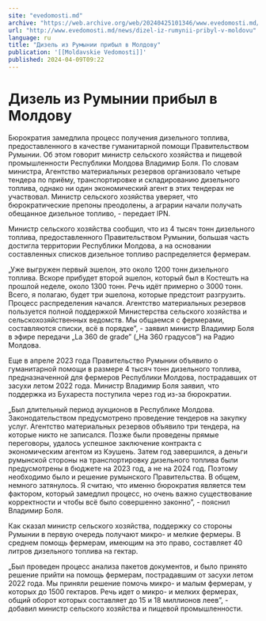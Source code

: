 ```yaml
---
site: "evedomosti.md"
archive: "https://web.archive.org/web/20240425101346/www.evedomosti.md/news/dizel-iz-rumynii-pribyl-v-moldovu"
url: "http://www.evedomosti.md/news/dizel-iz-rumynii-pribyl-v-moldovu"
language: ru
title: "Дизель из Румынии прибыл в Молдову"
publication: '[[Moldavskie Vedomosti]]'
published: 2024-04-09T09:22
---
```


# Дизель из Румынии прибыл в Молдову

Бюрократия замедлила процесс получения дизельного топлива, предоставленного в качестве гуманитарной помощи Правительством Румынии. Об этом говорит министр сельского хозяйства и пищевой промышленности Республики Молдова Владимир Боля. По словам министра, Агентство материальных резервов организовало четыре тендера по приёму, транспортировке и складированию дизельного топлива, однако ни один экономический агент в этих тендерах не участвовал. Министр сельского хозяйства уверяет, что бюрократические препоны преодолены, а аграрии начали получать обещанное дизельное топливо, - передает IPN.

Министр сельского хозяйства сообщил, что из 4 тысяч тонн дизельного топлива, предоставленного Правительством Румынии, большая часть достигла территории Республики Молдова, а на основании составленных списков дизельное топливо распределяется фермерам.

„Уже выгружен первый эшелон, это около 1200 тонн дизельного топлива. Вскоре прибудет второй эшелон, который был в Костешть на прошлой неделе, около 1300 тонн. Речь идёт примерно о 3000 тонн. Всего, я полагаю, будет три эшелона, которые предстоит разгрузить. Процесс распределения начался. Агентство материальных резервов пользуется полной поддержкой Министерства сельского хозяйства и сельскохозяйственных ведомств. Мы общаемся с фермерами, составляются списки, всё в порядке”, - заявил министр Владимир Боля в эфире передачи „La 360 de grade” („На 360 градусов”) на Радио Молдова.

Еще в апреле 2023 года Правительство Румынии объявило о гуманитарной помощи в размере 4 тысяч тонн дизельного топлива, предназначенной для фермеров Республики Молдова, пострадавших от засухи летом 2022 года. Министр Владимир Боля заявил, что поддержка из Бухареста поступила через год из-за бюрократии.

„Был длительный период аукционов в Республике Молдова. Законодательством предусмотрено проведение тендеров на закупку услуг. Агентство материальных резервов объявило три тендера, на которые никто не записался. Позже были проведены прямые переговоры, удалось успешное заключение контракта с экономическим агентом из Кэушень. Затем год завершился, а деньги румынской стороны на транспортировку дизельного топлива были предусмотрены в бюджете на 2023 год, а не на 2024 год. Поэтому необходимо было и решение румынского Правительства. В общем, немного затянулось. Я считаю, что именно бюрократия является тем фактором, который замедлил процесс, но очень важно существование корректности и чтобы всё было совершенно законно”, - пояснил Владимир Боля.

Как сказал министр сельского хозяйства, поддержку со стороны Румынии в первую очередь получают микро- и мелкие фермеры. В среднем помощь фермерам, имеющим на это право, составляет 40 литров дизельного топлива на гектар.

„Был проведен процесс анализа пакетов документов, и было принято решение прийти на помощь фермерам, пострадавшим от засухи летом 2022 года. Мы приняли решение помочь микро- и малым фермерам, у которых до 1500 гектаров. Речь идет о микро- и мелких фермерах, общий оборот которых составляет до 15 и 18 миллионов леев”, - добавил министр сельского хозяйства и пищевой промышленности.